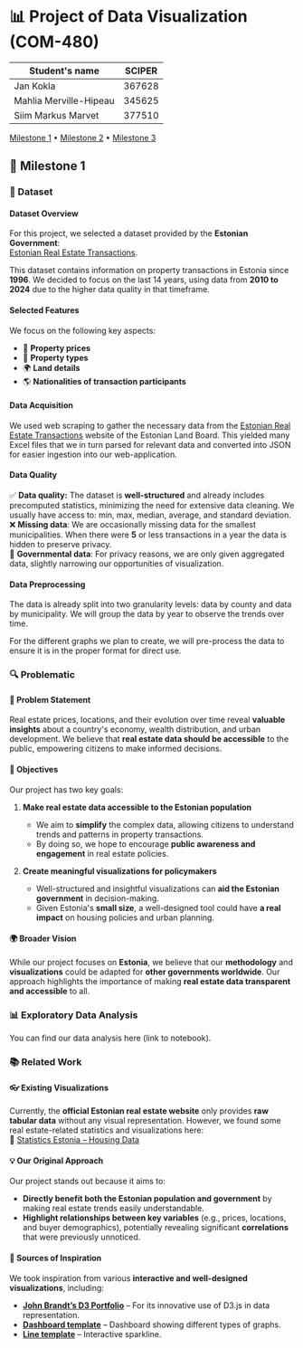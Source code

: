 # 📊 Project of Data Visualization (COM-480)

| Student's name             | SCIPER |
| -------------------------- | ------ |
| Jan Kokla                  | 367628 |
| Mahlia Merville-Hipeau     | 345625 |
| Siim Markus Marvet         | 377510 |

[Milestone 1](#-milestone-1) • [Milestone 2](#milestone-2) • [Milestone 3](#milestone-3)

## 📝 Milestone 1

### 📂 Dataset

#### Dataset Overview  
For this project, we selected a dataset provided by the **Estonian Government**:  
[Estonian Real Estate Transactions](https://www.maaamet.ee/kinnisvara/htraru/FilterUI.aspx).  

This dataset contains information on property transactions in Estonia since **1996**. We decided to focus on the last 14 years, 
using data from **2010 to 2024** due to the higher data quality in that timeframe. 

#### Selected Features  
We focus on the following key aspects:  
- 🏡 **Property prices**  
- 🏢 **Property types**  
- 🌍 **Land details**  
- 🌎 **Nationalities of transaction participants**  

#### Data Acquisition
We used web scraping to gather the necessary data from the [Estonian Real Estate Transactions](https://www.maaamet.ee/kinnisvara/htraru/FilterUI.aspx) website of the 
Estonian Land Board. This yielded many Excel files that we in turn parsed for relevant data and converted into JSON for 
easier ingestion into our web-application.

#### Data Quality

✅ **Data quality:** The dataset is **well-structured** and already includes precomputed statistics, minimizing the need for extensive data cleaning. We usually have access to: min, max, median, average, and standard deviation.  
❌ **Missing data**: We are occasionally missing data for the smallest municipalities. When there were **5** or less transactions in a year the data is hidden to preserve privacy.  
🚫 **Governmental data**: For privacy reasons, we are only given aggregated data, slightly narrowing our opportunities of visualization.

#### Data Preprocessing  
The data is already split into two granularity levels: data by county and data by municipality. We will group the data by year to observe the trends over time.  

For the different graphs we plan to create, we will pre-process the data to ensure it is in the proper format for direct use. 

### 🔍 Problematic

#### 📌 Problem Statement  

Real estate prices, locations, and their evolution over time reveal **valuable insights** about a country's economy, wealth distribution, and urban development. We believe that **real estate data should be accessible** to the public, empowering citizens to make informed decisions.  

#### 🎯 Objectives  
Our project has two key goals:  

1. **Make real estate data accessible to the Estonian population**  
   - We aim to **simplify** the complex data, allowing citizens to understand trends and patterns in property transactions.  
   - By doing so, we hope to encourage **public awareness and engagement** in real estate policies.  

2. **Create meaningful visualizations for policymakers**  
   - Well-structured and insightful visualizations can **aid the Estonian government** in decision-making.  
   - Given Estonia's **small size**, a well-designed tool could have **a real impact** on housing policies and urban planning.  

#### 🌍 Broader Vision  
While our project focuses on **Estonia**, we believe that our **methodology** and **visualizations** could be adapted for **other governments worldwide**. Our approach highlights the importance of making **real estate data transparent and accessible** to all.  

### 📊 Exploratory Data Analysis

You can find our data analysis here (link to notebook).

### 📚 Related Work

#### 👓 Existing Visualizations  
Currently, the **official Estonian real estate website** only provides **raw tabular data** without any visual representation. However, we found some real estate-related statistics and visualizations here:  
🔗 [Statistics Estonia – Housing Data](https://stat.ee/en/find-statistics/statistics-theme/economy/housing)  

#### 💡 Our Original Approach  
Our project stands out because it aims to:  
- **Directly benefit both the Estonian population and government** by making real estate trends easily understandable.  
- **Highlight relationships between key variables** (e.g., prices, locations, and buyer demographics), potentially revealing significant **correlations** that were previously unnoticed.  

#### 🎨 Sources of Inspiration  
We took inspiration from various **interactive and well-designed visualizations**, including:  
- **[John Brandt’s D3 Portfolio](https://johnbrandt.org/portfolio/d3/)** – For its innovative use of D3.js in data representation.  
- **[Dashboard template](https://dribbble.com/shots/25124941-Locust-Dashboard-Earn-a-Stake-in-AI)** – Dashboard showing different types of graphs.  
- **[Line template](https://tympanus.net/codrops/2022/03/29/building-an-interactive-sparkline-graph-with-d3/)** – Interactive sparkline.
